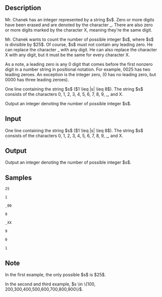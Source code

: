 ## Description

<div><p>Mr. Chanek has an integer represented by a string $s$. Zero or more digits have been erased and are denoted by the character <span class="tex-font-style-tt">_</span>. There are also zero or more digits marked by the character <span class="tex-font-style-tt">X</span>, meaning they're the same digit.</p><p>Mr. Chanek wants to count the number of possible integer $s$, where $s$ is divisible by $25$. Of course, $s$ must not contain any leading zero. He can replace the character <span class="tex-font-style-tt">_</span> with any digit. He can also replace the character <span class="tex-font-style-tt">X</span> with any digit, but it must be the same for every character <span class="tex-font-style-tt">X</span>.</p><p>As a note, a leading zero is any <span class="tex-font-style-tt">0</span> digit that comes before the first nonzero digit in a number string in positional notation. For example, <span class="tex-font-style-tt">0025</span> has two leading zeroes. An exception is the integer zero, (<span class="tex-font-style-tt">0</span> has no leading zero, but <span class="tex-font-style-tt">0000</span> has three leading zeroes).</p></div><div class="input-specification"><p>One line containing the string $s$ ($1 \leq |s| \leq 8$). The string $s$ consists of the characters <span class="tex-font-style-tt">0</span>, <span class="tex-font-style-tt">1</span>, <span class="tex-font-style-tt">2</span>, <span class="tex-font-style-tt">3</span>, <span class="tex-font-style-tt">4</span>, <span class="tex-font-style-tt">5</span>, <span class="tex-font-style-tt">6</span>, <span class="tex-font-style-tt">7</span>, <span class="tex-font-style-tt">8</span>, <span class="tex-font-style-tt">9</span>, <span class="tex-font-style-tt">_</span>, and <span class="tex-font-style-tt">X</span>.</p></div><div class="output-specification"><p>Output an integer denoting the number of possible integer $s$.</p></div>

## Input

<p>One line containing the string $s$ ($1 \leq |s| \leq 8$). The string $s$ consists of the characters <span class="tex-font-style-tt">0</span>, <span class="tex-font-style-tt">1</span>, <span class="tex-font-style-tt">2</span>, <span class="tex-font-style-tt">3</span>, <span class="tex-font-style-tt">4</span>, <span class="tex-font-style-tt">5</span>, <span class="tex-font-style-tt">6</span>, <span class="tex-font-style-tt">7</span>, <span class="tex-font-style-tt">8</span>, <span class="tex-font-style-tt">9</span>, <span class="tex-font-style-tt">_</span>, and <span class="tex-font-style-tt">X</span>.</p>

## Output

<p>Output an integer denoting the number of possible integer $s$.</p>

## Samples

```input1
25
```

```output1
1
```






```input2
_00
```

```output2
9
```






```input3
_XX
```

```output3
9
```






```input4
0
```

```output4
1
```




## Note

<p>In the first example, the only possible $s$ is $25$.</p><p>In the second and third example, $s \in \{100, 200,300,400,500,600,700,800,900\}$.</p>
